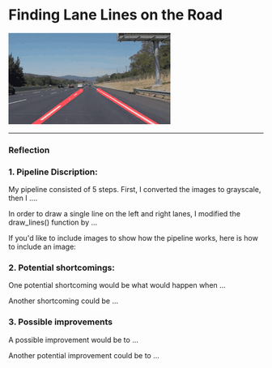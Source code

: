 # **Finding Lane Lines on the Road** 

![](https://raw.githubusercontent.com/ypwhs/resources/master/white.gif)

---

### Reflection

### 1. Pipeline Discription:

My pipeline consisted of 5 steps. First, I converted the images to grayscale, then I .... 

In order to draw a single line on the left and right lanes, I modified the draw_lines() function by ...

If you'd like to include images to show how the pipeline works, here is how to include an image: 


### 2. Potential shortcomings:


One potential shortcoming would be what would happen when ... 

Another shortcoming could be ...


### 3. Possible improvements 

A possible improvement would be to ...

Another potential improvement could be to ...
